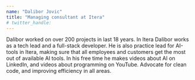 ```yaml
---
name: "Dalibor Jovic"
title: "Managing consultant at Itera"
# twitter_handle: 
---
```

Dalibor worked on over 200 projects in last 18 years. 
In Itera Dalibor works as a tech lead and a full-stack developer. He is also practice lead for AI-tools in Itera, making sure that all employees and customers get the most out of available AI tools. 
In his free time he makes videos about AI on LinkedIn, and videos about programming on YouTube.
Advocate for clean code, and improving efficiency in all areas.
